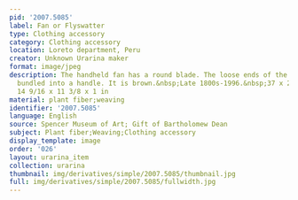 ```yaml
---
pid: '2007.5085'
label: Fan or Flyswatter
type: Clothing accessory
category: Clothing accessory
location: Loreto department, Peru
creator: Unknown Urarina maker
format: image/jpeg
description: The handheld fan has a round blade. The loose ends of the fibers are
  bundled into a handle. It is brown.&nbsp;Late 1800s-1996.&nbsp;37 x 29 x 2.5 cm;
  14 9/16 x 11 3/8 x 1 in
material: plant fiber;weaving
identifier: '2007.5085'
language: English
source: Spencer Museum of Art; Gift of Bartholomew Dean
subject: Plant fiber;Weaving;Clothing accessory
display_template: image
order: '026'
layout: urarina_item
collection: urarina
thumbnail: img/derivatives/simple/2007.5085/thumbnail.jpg
full: img/derivatives/simple/2007.5085/fullwidth.jpg
---
```

